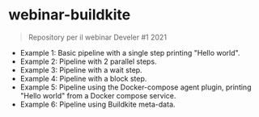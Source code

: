 # webinar-buildkite

> Repository per il webinar Develer #1 2021

- Example 1: Basic pipeline with a single step printing "Hello world".
- Example 2: Pipeline with 2 parallel steps.
- Example 3: Pipeline with a wait step.
- Example 4: Pipeline with a block step.
- Example 5: Pipeline using the Docker-compose agent plugin, printing "Hello world" from a Docker compose service.
- Example 6: Pipeline using Buildkite meta-data.
